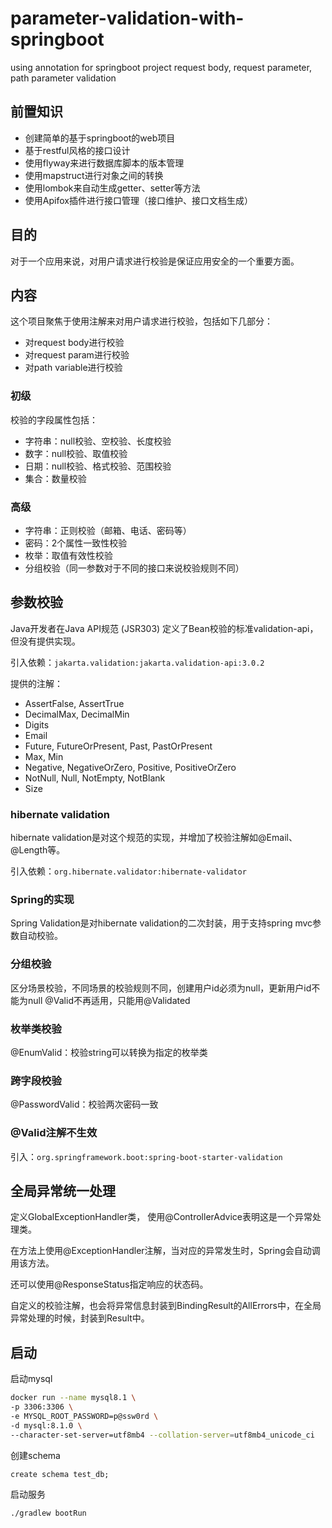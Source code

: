 # parameter-validation-with-springboot
using annotation for springboot project request body, request parameter, path parameter validation

## 前置知识

- 创建简单的基于springboot的web项目
- 基于restful风格的接口设计
- 使用flyway来进行数据库脚本的版本管理
- 使用mapstruct进行对象之间的转换
- 使用lombok来自动生成getter、setter等方法
- 使用Apifox插件进行接口管理（接口维护、接口文档生成）

## 目的
对于一个应用来说，对用户请求进行校验是保证应用安全的一个重要方面。

## 内容

这个项目聚焦于使用注解来对用户请求进行校验，包括如下几部分：

- 对request body进行校验
- 对request param进行校验
- 对path variable进行校验

### 初级

校验的字段属性包括：

- 字符串：null校验、空校验、长度校验
- 数字：null校验、取值校验
- 日期：null校验、格式校验、范围校验
- 集合：数量校验

### 高级

- 字符串：正则校验（邮箱、电话、密码等）
- 密码：2个属性一致性校验
- 枚举：取值有效性校验
- 分组校验（同一参数对于不同的接口来说校验规则不同）

## 参数校验

Java开发者在Java API规范 (JSR303) 定义了Bean校验的标准validation-api，但没有提供实现。

引入依赖：`jakarta.validation:jakarta.validation-api:3.0.2`

提供的注解：
- AssertFalse, AssertTrue
- DecimalMax, DecimalMin
- Digits
- Email
- Future, FutureOrPresent, Past, PastOrPresent
- Max, Min
- Negative, NegativeOrZero, Positive, PositiveOrZero
- NotNull, Null, NotEmpty, NotBlank
- Size

### hibernate validation

hibernate validation是对这个规范的实现，并增加了校验注解如@Email、@Length等。

引入依赖：`org.hibernate.validator:hibernate-validator`


### Spring的实现

Spring Validation是对hibernate validation的二次封装，用于支持spring mvc参数自动校验。

### 分组校验
区分场景校验，不同场景的校验规则不同，创建用户id必须为null，更新用户id不能为null
@Valid不再适用，只能用@Validated

### 枚举类校验

@EnumValid：校验string可以转换为指定的枚举类

### 跨字段校验

@PasswordValid：校验两次密码一致

### @Valid注解不生效

引入：`org.springframework.boot:spring-boot-starter-validation`

## 全局异常统一处理

定义GlobalExceptionHandler类， 使用@ControllerAdvice表明这是一个异常处理类。

在方法上使用@ExceptionHandler注解，当对应的异常发生时，Spring会自动调用该方法。

还可以使用@ResponseStatus指定响应的状态码。

自定义的校验注解，也会将异常信息封装到BindingResult的AllErrors中，在全局异常处理的时候，封装到Result中。

## 启动

启动mysql
```bash
docker run --name mysql8.1 \
-p 3306:3306 \
-e MYSQL_ROOT_PASSWORD=p@ssw0rd \
-d mysql:8.1.0 \
--character-set-server=utf8mb4 --collation-server=utf8mb4_unicode_ci
```

创建schema
```mysql
create schema test_db;
```

启动服务
```bash
./gradlew bootRun
```